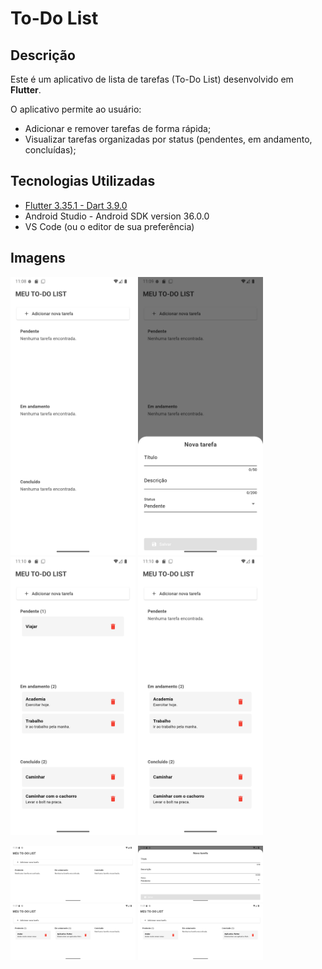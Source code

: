 # To-Do List

## Descrição
Este é um aplicativo de lista de tarefas (To-Do List) desenvolvido em **Flutter**.

O aplicativo permite ao usuário:
- Adicionar e remover tarefas de forma rápida;
- Visualizar tarefas organizadas por status (pendentes, em andamento, concluídas);

## Tecnologias Utilizadas
- [Flutter 3.35.1 - Dart 3.9.0](https://flutter.dev/)
- Android Studio - Android SDK version 36.0.0
- VS Code (ou o editor de sua preferência)

## Imagens
<p float="left">
  <img src="https://github.com/ramon-bernardo/todo_list/blob/main/doc/EMPTY.png" width="200" />
  <img src="https://github.com/ramon-bernardo/todo_list/blob/main/doc/REGISTRATION_FORM.png" width="200" />
  <img src="https://github.com/ramon-bernardo/todo_list/blob/main/doc/TODO-LIST.png" width="200" />
  <img src="https://github.com/ramon-bernardo/todo_list/blob/main/doc/TODO-LIST2.png" width="200" />
</p>

<p float="left">
  <img src="https://github.com/ramon-bernardo/todo_list/blob/main/doc/EMPTY_H.png" width="200" />
  <img src="https://github.com/ramon-bernardo/todo_list/blob/main/doc/REGISTRATION_FORM_H.png" width="200" />
  <img src="https://github.com/ramon-bernardo/todo_list/blob/main/doc/TODO-LIST_H.png" width="200" />
  <img src="https://github.com/ramon-bernardo/todo_list/blob/main/doc/TODO-LIST2_H.png" width="200" />
</p>